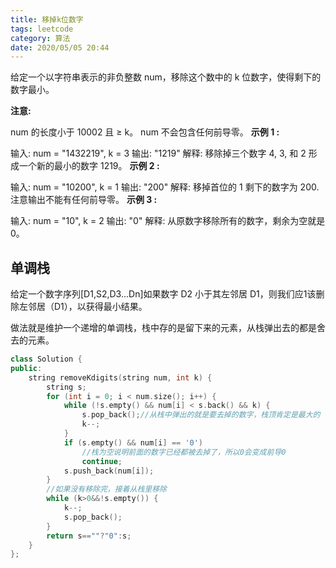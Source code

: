 ```yaml
---
title: 移掉k位数字
tags: leetcode
category: 算法
date: 2020/05/05 20:44
---
```


给定一个以字符串表示的非负整数 num，移除这个数中的 k 位数字，使得剩下的数字最小。

**注意:**

num 的长度小于 10002 且 ≥ k。
num 不会包含任何前导零。
**示例 1 :**

输入: num = "1432219", k = 3
输出: "1219"
解释: 移除掉三个数字 4, 3, 和 2 形成一个新的最小的数字 1219。
**示例 2 :**

输入: num = "10200", k = 1
输出: "200"
解释: 移掉首位的 1 剩下的数字为 200. 注意输出不能有任何前导零。
**示例 3 :**

输入: num = "10", k = 2
输出: "0"
解释: 从原数字移除所有的数字，剩余为空就是0。

## 单调栈

给定一个数字序列[D1,S2,D3...Dn]如果数字 D2 小于其左邻居 D1，则我们应1该删除左邻居（D1），以获得最小结果。

做法就是维护一个递增的单调栈，栈中存的是留下来的元素，从栈弹出去的都是舍去的元素。

```c++
class Solution {
public:
    string removeKdigits(string num, int k) {
        string s;
        for (int i = 0; i < num.size(); i++) {
            while (!s.empty() && num[i] < s.back() && k) {
                s.pop_back();//从栈中弹出的就是要去掉的数字，栈顶肯定是最大的
                k--;
            }
            if (s.empty() && num[i] == '0')
                //栈为空说明前面的数字已经都被去掉了，所以0会变成前导0
                continue;
            s.push_back(num[i]);
        }
        //如果没有移除完，接着从栈里移除
        while (k>0&&!s.empty()) {
            k--;
            s.pop_back();
        }
        return s==""?"0":s;
    }
};
```

